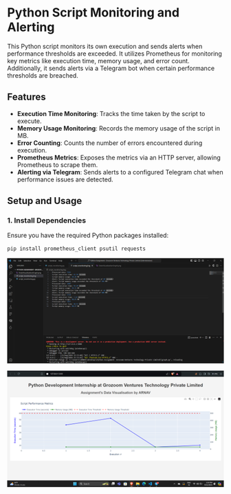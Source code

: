 
# **Python Script Monitoring and Alerting**

This Python script monitors its own execution and sends alerts when performance thresholds are exceeded. It utilizes Prometheus for monitoring key metrics like execution time, memory usage, and error count. Additionally, it sends alerts via a Telegram bot when certain performance thresholds are breached.

## **Features**

- **Execution Time Monitoring**: Tracks the time taken by the script to execute.
- **Memory Usage Monitoring**: Records the memory usage of the script in MB.
- **Error Counting**: Counts the number of errors encountered during execution.
- **Prometheus Metrics**: Exposes the metrics via an HTTP server, allowing Prometheus to scrape them.
- **Alerting via Telegram**: Sends alerts to a configured Telegram chat when performance issues are detected.

## **Setup and Usage**

### **1. Install Dependencies**

Ensure you have the required Python packages installed:

```bash
pip install prometheus_client psutil requests
```



![image](https://github.com/Arnav7418/Python-Assignment--Grozoom-Ventures-Technology-Private-Limited/blob/main/Script%20Log.png)



![image](https://github.com/Arnav7418/Python-Assignment--Grozoom-Ventures-Technology-Private-Limited/blob/main/DataVisualisationGraph.png)

